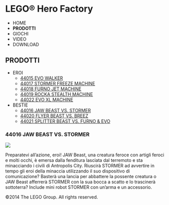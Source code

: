 # LEGO® Hero Factory

- HOME
- **PRODOTTI**
- GIOCHI
- VIDEO
- DOWNLOAD

## PRODOTTI

- EROI
  - [44015 EVO WALKER](/it-IT/themes/Hero-Factory/products/44015.md)
  - [44017 STORMER FREEZE MACHINE](/it-IT/themes/Hero-Factory/products/44017.md)
  - [44018 FURNO JET MACHINE](/it-IT/themes/Hero-Factory/products/44018.md)
  - [44019 ROCKA STEALTH MACHINE](/it-IT/themes/Hero-Factory/products/44019.md)
  - [44022 EVO XL MACHINE](/it-IT/themes/Hero-Factory/products/44022.md)
- BESTIE
  - [44016 JAW BEAST VS. STORMER](/it-IT/themes/Hero-Factory/products/44016.md)
  - [44020 FLYER BEAST VS. BREEZ](/it-IT/themes/Hero-Factory/products/44020.md)
  - [44021 SPLITTER BEAST VS. FURNO &amp; EVO](/it-IT/themes/Hero-Factory/products/44021.md)

### 44016 JAW BEAST VS. STORMER

![](https://www.lego.com/cdn/product-assets/product.img.pri/44016_prod.jpg)

Preparatevi all’azione, eroi! JAW Beast, una creatura feroce con artigli feroci e molti occhi, è emersa dalla fenditura lasciata dal terremoto e sta minacciando i civili di Antropolis City. Riuscirà STORMER ad avvertire in tempo gli eroi della minaccia utilizzando il suo dispositivo di comunicazione? Basterà una lancia per abbattere la possente creatura o JAW Beast afferrerà STORMER con la sua bocca a scatto e lo trascinerà sottoterra? Include mini robot STORMER con un’arma e un accessorio.

&copy;2014 The LEGO Group. All rights reserved.